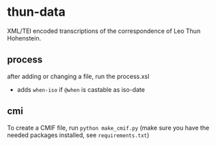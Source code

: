# thun-data

XML/TEI encoded transcriptions of the correspondence of Leo Thun Hohenstein. 

## process

after adding or changing a file, run the process.xsl 

* adds `when-iso` if `@when` is castable as iso-date

## cmi

To create a CMIF file, run `python make_cmif.py` (make sure you have the needed packages installed, see `requirements.txt`)